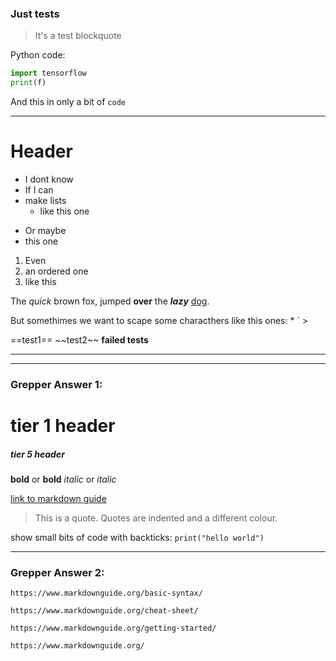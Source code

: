 
### Just tests

> It's a test blockquote

Python code:

```py
import tensorflow
print(f)
```

And this in only a bit of `code`

---

# Header

- I dont know
- If I can
- make lists
    - like this one

* Or maybe
* this one

1. Even
2. an ordered one
3. like this

The *quick* brown fox, jumped **over** the ***lazy*** [dog](https://en.wikipedia.org/wiki/Dog).

But somethimes we want to scape some characthers like this ones: \* \` \>

==test1==
\~\~test2\~\~
**failed tests**

---
---
### Grepper Answer 1:

# tier 1 header
##### tier 5 header
**bold**  or  __bold__
*italic*  or  _italic_

[link to markdown guide](https://www.markdownguide.org/basic-syntax/)

> This is a quote. Quotes are indented and a different colour.

show small bits of code with backticks: `print("hello world")` 

---
### Grepper Answer 2:

<!-- Markdown basics							!-->
	https://www.markdownguide.org/basic-syntax/
<!-- Cheat Sheet								 !-->
	https://www.markdownguide.org/cheat-sheet/
<!-- About Markdown, Get Started				 !-->
	https://www.markdownguide.org/getting-started/
<!-- More										 !-->
	https://www.markdownguide.org/
